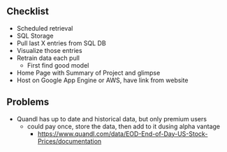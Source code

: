 ## Checklist
- Scheduled retrieval
- SQL Storage
- Pull last X entries from SQL DB
- Visualize those entries
- Retrain data each pull
  + First find good model
- Home Page with Summary of Project and glimpse
- Host on Google App Engine or AWS, have link from website


## Problems
- Quandl has up to date and historical data, but only premium users
  + could pay once, store the data, then add to it dusing alpha vantage
    * https://www.quandl.com/data/EOD-End-of-Day-US-Stock-Prices/documentation